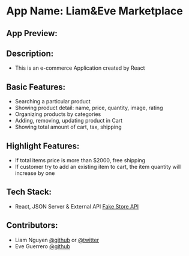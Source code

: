 # App Name: Liam&Eve Marketplace
## App Preview:

## Description: 
- This is an e-commerce Application created by React

## Basic Features:
- Searching a particular product
- Showing product detail: name, price, quantity, image, rating
- Organizing products by categories
- Adding, removing, updating product in Cart
- Showing total amount of cart, tax, shipping

## Highlight Features:
- If total items price is more than $2000, free shipping
- If customer try to add an existing item to cart, the item quantity will increase by one

## Tech Stack:
- React, JSON Server & External API [Fake Store API](https://fakestoreapi.com/) 

## Contributors:
- Liam Nguyen [@github](https://github.com/Huulamnguyen) or [@twitter](https://twitter.com/liamdev5)
- Eve Guerrero [@github](https://github.com/eveguerrero)
